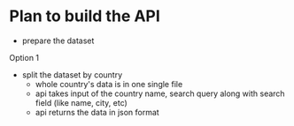 # Plan to build the API

- prepare the dataset


Option 1
- split the dataset by country
  - whole country's data is in one single file
  - api takes input of the country name, search query along with search field (like name, city, etc)
  - api returns the data in json format
  